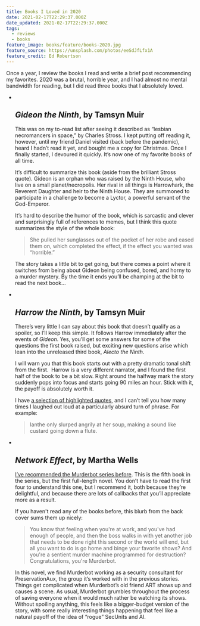 ```yaml
---
title: Books I Loved in 2020
date: 2021-02-17T22:29:37.000Z
date_updated: 2021-02-17T22:29:37.000Z
tags:
  - reviews
  - books
feature_image: books/feature/books-2020.jpg
feature_source: https://unsplash.com/photos/eeSdJfLfx1A
feature_credit: Ed Robertson
---
```


Once a year, I review the books I read and write a brief post recommending my favorites. 2020 was a brutal, horrible year, and I had almost no mental bandwidth for reading, but I did read three books that I absolutely loved.

<ul class="media-list">
<li class="media-list__item">
<div class="media-list__media">

<img src="{{ 'books/gideon.jpg' | imgPath }}" alt="" sizes="{{ media.mediaList.sizes }}" eleventy:widths="{{ media.mediaList.widths }}">

</div>
<div class="media-list__content">

## _Gideon the Ninth_, by Tamsyn Muir

This was on my to-read list after seeing it described as “lesbian necromancers in space,” by Charles Stross. I kept putting off reading it, however, until my friend Daniel visited (back before the pandemic), heard I hadn’t read it yet, and bought me a copy for Christmas. Once I finally started, I devoured it quickly. It’s now one of my favorite books of all time.

It’s difficult to summarize this book (aside from the brilliant Stross quote). Gideon is an orphan who was raised by the Ninth House, who live on a small planet/necropolis. Her rival in all things is Harrowhark, the Reverent Daughter and heir to the Ninth House. They are summoned to participate in a challenge to become a Lyctor, a powerful servant of the God-Emperor.

It’s hard to describe the humor of the book, which is sarcastic and clever and surprisingly full of references to memes, but I think this quote summarizes the style of the whole book:

> She pulled her sunglasses out of the pocket of her robe and eased them on, which completed the effect, if the effect you wanted was “horrible.”

The story takes a little bit to get going, but there comes a point where it switches from being about Gideon being confused, bored, and horny to a murder mystery. By the time it ends you’ll be champing at the bit to read the next book…

</div>
</li>
<li class="media-list__item">
<div class="media-list__media">

<img src="{{ 'books/harrow.jpg' | imgPath }}" alt="" sizes="{{ media.mediaList.sizes }}" eleventy:widths="{{ media.mediaList.widths }}">

</div>
<div class="media-list__content">

## _Harrow the Ninth_, by Tamsyn Muir

There’s very little I can say about this book that doesn’t qualify as a spoiler, so I’ll keep this simple. It follows Harrow immediately after the events of _Gideon_. Yes, you’ll get some answers for some of the questions the first book raised, but exciting new questions arise which lean into the unreleased third book, _Alecto the Ninth_.

I will warn you that this book starts out with a pretty dramatic tonal shift from the first.  Harrow is a very different narrator, and I found the first half of the book to be a bit slow. Right around the halfway mark the story suddenly pops into focus and starts going 90 miles an hour. Stick with it, the payoff is absolutely worth it.

I have [a selection of highlighted quotes](https://www.goodreads.com/notes/53086262-harrow-the-ninth/26741638-scott-vandehey?ref=bsop), and I can’t tell you how many times I laughed out loud at a particularly absurd turn of phrase. For example:

> Ianthe only slurped angrily at her soup, making a sound like custard going down a flute.

</div>
</li>
<li class="media-list__item">
<div class="media-list__media">

<img src="{{ 'books/murderbot-network-effect.jpg' | imgPath }}" alt="" sizes="{{ media.mediaList.sizes }}" eleventy:widths="{{ media.mediaList.widths }}">

</div>
<div class="media-list__content">

## _Network Effect_, by Martha Wells

[I’ve recommended the Murderbot series before](/blog/2018/books-i-loved-in-2018/). This is the fifth book in the series, but the first full-length novel. You don’t have to read the first four to understand this one, but I recommend it, both because they’re delightful, and because there are lots of callbacks that you’ll appreciate more as a result.

If you haven't read any of the books before, this blurb from the back cover sums them up nicely:

> You know that feeling when you're at work, and you've had enough of people, and then the boss walks in with yet another job that needs to be done right this second or the world will end, but all you want to do is go home and binge your favorite shows? And you're a sentient murder machine programmed for destruction? Congratulations, you're Murderbot.

In this novel, we find Murderbot working as a security consultant for PreservationAux, the group it’s worked with in the previous stories. Things get complicated when Murderbot’s old friend ART shows up and causes a scene. As usual, Murderbot grumbles throughout the process of saving everyone when it would much rather be watching its shows. Without spoiling anything, this feels like a bigger-budget version of the story, with some really interesting things happening that feel like a natural payoff of the idea of “rogue” SecUnits and AI.

</div>
</li>
</ul>
